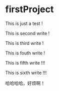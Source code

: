 # firstProject

This is just a test !

This is second write !

This is third write !

This is fouth write !

This is fifth write !!!

This is sixth write !!!

哈哈哈哈，好烦啊！